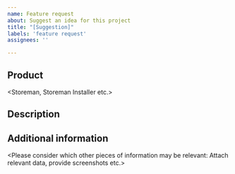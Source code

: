 ```yaml
---
name: Feature request
about: Suggest an idea for this project
title: "[Suggestion]"
labels: 'feature request'
assignees: ''

---
```


## Product
<Storeman, Storeman Installer etc.>

## Description

## Additional information
<Please consider which other pieces of information may be relevant: Attach relevant data, provide screenshots etc.>
